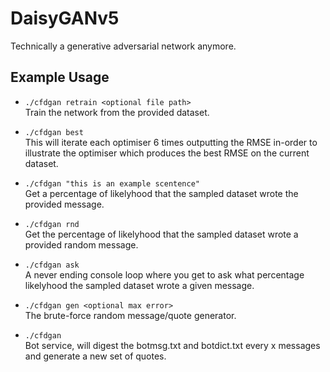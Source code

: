 # DaisyGANv5
Technically a generative adversarial network anymore. 

## Example Usage
- ```./cfdgan retrain <optional file path>```
<br>Train the network from the provided dataset.

- ```./cfdgan best```
<br>This will iterate each optimiser 6 times outputting the RMSE in-order to illustrate the optimiser which produces the best RMSE on the current dataset.

- ```./cfdgan "this is an example scentence"```
<br>Get a percentage of likelyhood that the sampled dataset wrote the provided message.

- ```./cfdgan rnd```
<br>Get the percentage of likelyhood that the sampled dataset wrote a provided random message.

- ```./cfdgan ask```
<br>A never ending console loop where you get to ask what percentage likelyhood the sampled dataset wrote a given message.

- ```./cfdgan gen <optional max error>```
<br>The brute-force random message/quote generator.

- ```./cfdgan```
<br>Bot service, will digest the botmsg.txt and botdict.txt every x messages and generate a new set of quotes.
